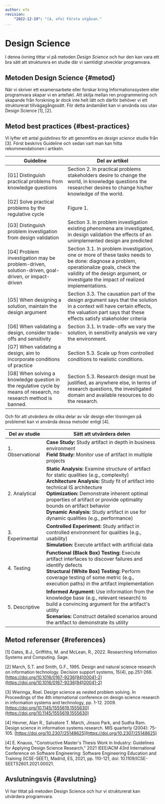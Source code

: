 ```yaml
---
author: efo
revision:
    "2022-12-19": "(A, efo) Första utgåvan."
...
```

Design Science
==================================

I denna övning tittar vi på metoden _Design Science_ och hur den kan vara ett bra sätt att strukturera en studie där vi samtidigt utvecklar programvara.



<!--more-->



Metoden Design Science {#metod}
--------------------------------------

När vi skriver ett examensarbete eller forskar kring Informationssystem eller programvara skapar vi en artefakt. Att skilja mellan ren programmering och skapande från forskning är dock inte helt lätt och därför behöver vi ett strukturerat tillvägagångssätt. För detta ändamålet kan vi använda oss utav Design Science [1], [2].



Metod best practices {#best-practices}
--------------------------------------

Vi lyfter ett antal _guidelines_ för att genomföra en _design science_ studie från [3]. Först beskrivs Guideline och sedan vart man kan hitta rekommendationen i artikeln.


| Guideline | Del av artikel |
|---------------------------|-------------------------------|
| [G1] Distinguish practical problems from knowledge questions | Section 2. In practical problems stakeholders desire to change the world, in knowledge questions the researcher desires to change his/her knowledge of the world. |
| [G2] Solve practical problems by the regulative cycle | Figure 1. |
| [G3] Distinguish problem investigation from design validation | Section 3. In problem investigation existing phenomena are investigated, in design validation the effects of an unimplemented design are predicted |
| [G4] Problem investigation may be problem-driven, solution-driven, goal-driven, or impact-driven | Section 3.1. In problem investigation, one or more of these tasks needs to be done: diagnose a problem, operationalize goals, check the validity of the design argument, or investigate the impact of realized implementations. |
| [G5] When designing a solution, maintain the design argument | Section 3.3. The causation part of the design argument says that the solution in a context will have certain effects, the valuation part says that these effects satisfy stakeholder criteria |
| [G6] When validating a design, consider trade-offs and sensitivity | Section 3.1. In trade-offs we vary the solution, in sensitivity analysis we vary the environment. |
| [G7] When validating a design, aim to incorporate conditions of practice | Section 5.3. Scale up from controlled conditions to realistic conditions. |
| [G8] When solving a knowledge question in the regulative cycle by means of research, no research method is banned. | Section 5.3. Research design must be justified, as anywhere else, in terms of research questions, the investigated domain and available resources to do the research. |



Och för att utvärdera de olika delar av vår design eller lösningen på problemet kan vi använda dessa metoder enligt [4].


| Del av studie | Sätt att utvärdera delen |
|----------------------|----------------------|
| 1. Observational | **Case Study:** Study artifact in depth in business environment<br>**Field Study:** Monitor use of artifact in multiple projects |
| 2. Analytical | **Static Analysis:** Examine structure of artifact for static qualities (e.g., complexity)<br>**Architecture Analysis:** Study fit of artifact into technical IS architecture<br>**Optimization:** Demonstrate inherent optimal properties of artifact or provide optimality bounds on artifact behavior<br>**Dynamic Analysis:** Study artifact in use for dynamic qualities (e.g., performance) |
| 3. Experimental | **Controlled Experiment:** Study artifact in controlled environment for qualities (e.g., usability)<br>**Simulation:** Execute artifact with artificial data |
| 4. Testing | **Functional (Black Box) Testing:** Execute artifact interfaces to discover failures and identify defects<br>**Structural (White Box) Testing:** Perform coverage testing of some metric (e.g., execution paths) in the artifact implementation |
| 5. Descriptive | **Informed Argument:** Use information from the knowledge base (e.g., relevant research) to build a convincing argument for the artifact's utility<br>**Scenarios:** Construct detailed scenarios around the artifact to demonstrate its utility |



Metod referenser {#references}
--------------------------------------

[1] Oates, B.J., Griffiths, M. and McLean, R., 2022. Researching Information Systems and Computing. Sage.

[2] March, S.T. and Smith, G.F., 1995. Design and natural science research on information technology. Decision support systems, 15(4), pp.251-266. [https://doi.org/10.1016/0167-9236(94)00041-2](https://doi.org/10.1016/0167-9236(94)00041-2)

[3] Wieringa, Roel. Design science as nested problem solving. In Proceedings of the 4th international conference on design science research in information systems and technology, pp. 1-12. 2009. [https://doi.org/10.1145/1555619.1555630](https://doi.org/10.1145/1555619.1555630)

[4] Hevner, Alan R., Salvatore T. March, Jinsoo Park, and Sudha Ram. Design science in information systems research. MIS quarterly (2004): 75-105. [https://doi.org/10.2307/25148625](https://doi.org/10.2307/25148625)

[4] E. Knauss, "Constructive Master's Thesis Work in Industry: Guidelines for Applying Design Science Research," 2021 IEEE/ACM 43rd International Conference on Software Engineering: Software Engineering Education and Training (ICSE-SEET), Madrid, ES, 2021, pp. 110-121, doi: 10.1109/ICSE-SEET52601.2021.00021.



Avslutningsvis {#avslutning}
--------------------------------------

Vi har tittat på metoden Design Science och hur vi strukturerat kan utvärdera programvara.
